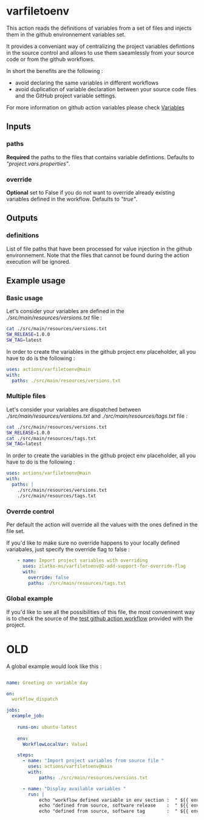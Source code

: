 # varfiletoenv

This action reads the definitions of variables from a set of files and injects them in the github environnement variables set.

It provides a conveniant way of centralizing the project variables defintions in the source control and allows to use them saeamlessly from your source code or from the github workflows.

In short the benefits are the following : 

* avoid declaring the same variables in different workflows 
* avoid duplication of variable declaration between your source code files and the GitHub project variable settings.

For more information on github action variables please check [Variables](https://docs.github.com/en/actions/learn-github-actions/variables) 

## Inputs

### paths

**Required** the paths to the files that contains variable defintions. Defaults to *"project.vars.properties"*.

### override

**Optional** set to False if you do not want to override already existing variables defined in the workflow. Defaults to *"true"*.

## Outputs

### definitions

List of file paths that have been processed for value injection in the github environnement.
Note that the files that cannot be found during the action execution will be ignored.

## Example usage 

### Basic usage 

Let's consider your variables are defined in the *./src/main/resources/versions.txt* file : 

```bash
cat ./src/main/resources/versions.txt
SW_RELEASE=1.0.0
SW_TAG=latest
```

In order to create the variables in the github project env placeholder, all you have to do is the following : 

```yaml
uses: actions/varfiletoenv@main
with:
  paths: ./src/main/resources/versions.txt
```

### Multiple files

Let's consider your variables are dispatched between *./src/main/resources/versions.txt* and *./src/main/resources/tags.txt* file : 

```bash
cat ./src/main/resources/versions.txt
SW_RELEASE=1.0.0
cat ./src/main/resources/tags.txt
SW_TAG=latest
```
In order to create the variables in the github project env placeholder, all you have to do is the following : 

```yaml
uses: actions/varfiletoenv@main
with:
  paths: |
    ./src/main/resources/versions.txt
    ./src/main/resources/tags.txt
```

### Overrde control

Per default the action will override all the values with the ones defined in the file set.

If you'd like to make sure no override happens to your locally defined variabales, just specify the override flag to false : 

```yaml
    - name: Import project variables with overriding
      uses: zlatko-ms/varfiletoenv@2-add-support-for-override-flag
      with:
        override: false
        paths: ./src/main/resources/tags.txt
```

### Global example

If you'd like to see all the possibilities of this file, the most conveninent way is to check the source of the 
[test github action workflow](./.github/workflows/test.yml) provided with the project.

# OLD 

A global example would look like this : 

```yaml

name: Greeting on variable day

on:
  workflow_dispatch

jobs:
  example_job:
    
    runs-on: ubuntu-latest
    
    env:
      WorkflowLocalVar: Value1

    steps:
      - name: "Import project variables from source file "
        uses: actions/varfiletoenv@main
        with:
            paths: ./src/main/resources/versions.txt

      - name: "Display available variables "
        run: |
            echo "workflow defined variable in env section :  " ${{ env.WorkflowLocalVar }}
            echo "defined from source, software release    :  " ${{ env.SW_RELEASE }
            echo "defined from source, software tag        :  " ${{ env.SW_TAG }

```